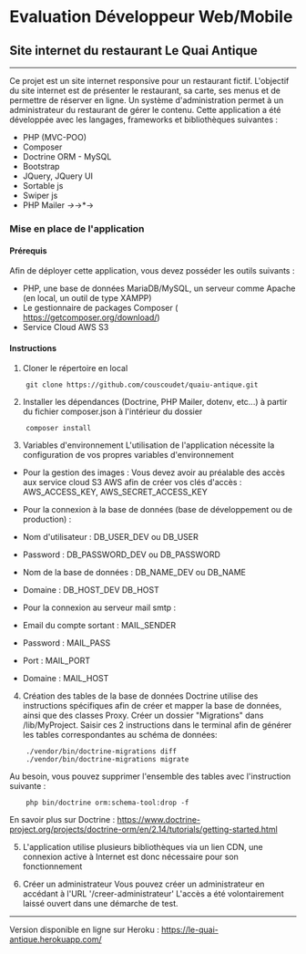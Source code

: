 # Evaluation Développeur Web/Mobile
## Site internet du restaurant Le Quai Antique
--- 
Ce projet est un site internet responsive pour un restaurant fictif.
L'objectif du site internet est de présenter le restaurant, sa carte, ses menus et de permettre de réserver en ligne.
Un système d'administration permet à un administrateur du restaurant de gérer le contenu.
Cette application a été développée avec les langages, frameworks et bibliothèques suivantes : 
- PHP (MVC-POO)
- Composer
- Doctrine ORM - MySQL
- Bootstrap
- JQuery, JQuery UI
- Sortable js
- Swiper js
- PHP Mailer
*→*→*→
### Mise en place de l'application
#### Prérequis
Afin de déployer cette application, vous devez posséder les outils suivants :
- PHP, une base de données MariaDB/MySQL, un serveur comme Apache (en local, un outil de type XAMPP)
- Le gestionnaire de packages Composer ( https://getcomposer.org/download/)
- Service Cloud AWS S3
#### Instructions
1. Cloner le répertoire en local
```
    git clone https://github.com/couscoudet/quaiu-antique.git
```
2. Installer les dépendances (Doctrine, PHP Mailer, dotenv, etc...) à partir du fichier composer.json à l'intérieur du dossier 
```
    composer install
```

3. Variables d'environnement
L'utilisation de l'application nécessite la configuration de vos propres variables d'environnement
- Pour la gestion des images : Vous devez avoir au préalable des accès aux service cloud S3 AWS afin de créer vos clés d'accès :
AWS_ACCESS_KEY, AWS_SECRET_ACCESS_KEY
- Pour la connexion à la base de données (base de développement ou de production) :
 - Nom d'utilisateur : DB_USER_DEV ou DB_USER
 - Password : DB_PASSWORD_DEV ou DB_PASSWORD
 - Nom de la base de données : DB_NAME_DEV ou DB_NAME
 - Domaine : DB_HOST_DEV DB_HOST

- Pour la connexion au serveur mail smtp :
 - Email du compte sortant : MAIL_SENDER
 - Password : MAIL_PASS
 - Port : MAIL_PORT
 - Domaine : MAIL_HOST

4. Création des tables de la base de données
Doctrine utilise des instructions spécifiques afin de créer et mapper la base de données, ainsi que des classes Proxy.
Créer un dossier "Migrations" dans /lib/MyProject.
Saisir ces 2 instructions dans le terminal afin de générer les tables correspondantes au schéma de données:
```
    ./vendor/bin/doctrine-migrations diff
    ./vendor/bin/doctrine-migrations migrate
```
Au besoin, vous pouvez supprimer l'ensemble des tables avec l'instruction suivante :
```
    php bin/doctrine orm:schema-tool:drop -f
```

En savoir plus sur Doctrine : https://www.doctrine-project.org/projects/doctrine-orm/en/2.14/tutorials/getting-started.html 
 
5. L'application utilise plusieurs bibliothèques via un lien CDN, une connexion active à Internet est donc nécessaire pour son fonctionnement

6. Créer un administrateur
Vous pouvez créer un administrateur en accédant à l'URL '/creer-administrateur'
L'accès a été volontairement laissé ouvert dans une démarche de test.
---
Version disponible en ligne sur Heroku : https://le-quai-antique.herokuapp.com/
